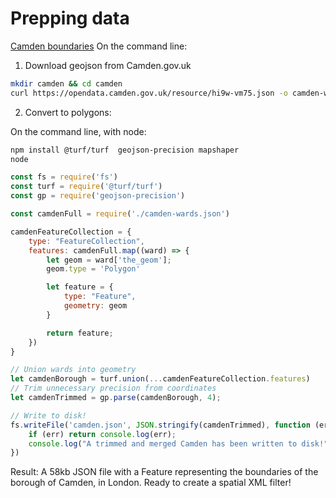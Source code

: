 
# Prepping data

[Camden boundaries](https://opendata.camden.gov.uk/Maps/Camden-Ward-Boundary/yqyi-6agf)
On the command line:

1. Download geojson from Camden.gov.uk

~~~bash
mkdir camden && cd camden
curl https://opendata.camden.gov.uk/resource/hi9w-vm75.json -o camden-wards.json
~~~ 

2. Convert to polygons:

On the command line, with node:
~~~bash
npm install @turf/turf  geojson-precision mapshaper
node
~~~
~~~javascript
const fs = require('fs')
const turf = require('@turf/turf')
const gp = require('geojson-precision')

const camdenFull = require('./camden-wards.json')

camdenFeatureCollection = {
    type: "FeatureCollection", 
    features: camdenFull.map((ward) => {
        let geom = ward['the_geom'];
        geom.type = 'Polygon'

        let feature = {
            type: "Feature",
            geometry: geom
        }

        return feature;
    })
}

// Union wards into geometry
let camdenBorough = turf.union(...camdenFeatureCollection.features)
// Trim unnecessary precision from coordinates
let camdenTrimmed = gp.parse(camdenBorough, 4);

// Write to disk!
fs.writeFile('camden.json', JSON.stringify(camdenTrimmed), function (err) {
    if (err) return console.log(err);
    console.log("A trimmed and merged Camden has been written to disk!")
})
~~~

Result: A 58kb JSON file with a Feature representing the boundaries of the borough of Camden, in London. Ready to create a spatial XML filter!